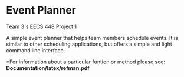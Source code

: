 # Event Planner
Team 3's EECS 448 Project 1

A simple event planner that helps team members schedule events. It is similar to other scheduling applications, but offers a simple and light command line interface.

*For information about a particular funtion or method please see: <b>Documentation/latex/refman.pdf</b>
